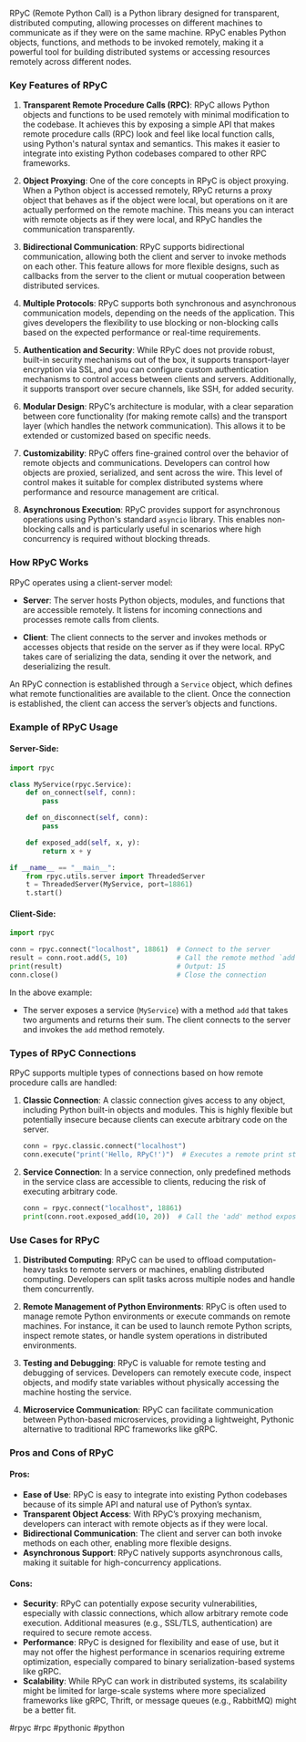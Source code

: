RPyC (Remote Python Call) is a Python library designed for transparent, distributed computing, allowing processes on different machines to communicate as if they were on the same machine. RPyC enables Python objects, functions, and methods to be invoked remotely, making it a powerful tool for building distributed systems or accessing resources remotely across different nodes.

### Key Features of RPyC

1. **Transparent Remote Procedure Calls (RPC)**:
   RPyC allows Python objects and functions to be used remotely with minimal modification to the codebase. It achieves this by exposing a simple API that makes remote procedure calls (RPC) look and feel like local function calls, using Python's natural syntax and semantics. This makes it easier to integrate into existing Python codebases compared to other RPC frameworks.

2. **Object Proxying**:
   One of the core concepts in RPyC is object proxying. When a Python object is accessed remotely, RPyC returns a proxy object that behaves as if the object were local, but operations on it are actually performed on the remote machine. This means you can interact with remote objects as if they were local, and RPyC handles the communication transparently.

3. **Bidirectional Communication**:
   RPyC supports bidirectional communication, allowing both the client and server to invoke methods on each other. This feature allows for more flexible designs, such as callbacks from the server to the client or mutual cooperation between distributed services.

4. **Multiple Protocols**:
   RPyC supports both synchronous and asynchronous communication models, depending on the needs of the application. This gives developers the flexibility to use blocking or non-blocking calls based on the expected performance or real-time requirements.

5. **Authentication and Security**:
   While RPyC does not provide robust, built-in security mechanisms out of the box, it supports transport-layer encryption via SSL, and you can configure custom authentication mechanisms to control access between clients and servers. Additionally, it supports transport over secure channels, like SSH, for added security.

6. **Modular Design**:
   RPyC’s architecture is modular, with a clear separation between core functionality (for making remote calls) and the transport layer (which handles the network communication). This allows it to be extended or customized based on specific needs.

7. **Customizability**:
   RPyC offers fine-grained control over the behavior of remote objects and communications. Developers can control how objects are proxied, serialized, and sent across the wire. This level of control makes it suitable for complex distributed systems where performance and resource management are critical.

8. **Asynchronous Execution**:
   RPyC provides support for asynchronous operations using Python's standard `asyncio` library. This enables non-blocking calls and is particularly useful in scenarios where high concurrency is required without blocking threads.

### How RPyC Works

RPyC operates using a client-server model:

- **Server**: The server hosts Python objects, modules, and functions that are accessible remotely. It listens for incoming connections and processes remote calls from clients.

- **Client**: The client connects to the server and invokes methods or accesses objects that reside on the server as if they were local. RPyC takes care of serializing the data, sending it over the network, and deserializing the result.

An RPyC connection is established through a `Service` object, which defines what remote functionalities are available to the client. Once the connection is established, the client can access the server’s objects and functions.

### Example of RPyC Usage

#### Server-Side:
```python
import rpyc

class MyService(rpyc.Service):
    def on_connect(self, conn):
        pass

    def on_disconnect(self, conn):
        pass

    def exposed_add(self, x, y):
        return x + y

if __name__ == "__main__":
    from rpyc.utils.server import ThreadedServer
    t = ThreadedServer(MyService, port=18861)
    t.start()
```

#### Client-Side:
```python
import rpyc

conn = rpyc.connect("localhost", 18861)  # Connect to the server
result = conn.root.add(5, 10)            # Call the remote method `add`
print(result)                            # Output: 15
conn.close()                             # Close the connection
```

In the above example:
- The server exposes a service (`MyService`) with a method `add` that takes two arguments and returns their sum. The client connects to the server and invokes the `add` method remotely.

### Types of RPyC Connections

RPyC supports multiple types of connections based on how remote procedure calls are handled:

1. **Classic Connection**:
   A classic connection gives access to any object, including Python built-in objects and modules. This is highly flexible but potentially insecure because clients can execute arbitrary code on the server.

   ```python
   conn = rpyc.classic.connect("localhost")
   conn.execute("print('Hello, RPyC!')")  # Executes a remote print statement
   ```

2. **Service Connection**:
   In a service connection, only predefined methods in the service class are accessible to clients, reducing the risk of executing arbitrary code.

   ```python
   conn = rpyc.connect("localhost", 18861)
   print(conn.root.exposed_add(10, 20))  # Call the 'add' method exposed by the server
   ```

### Use Cases for RPyC

1. **Distributed Computing**:
   RPyC can be used to offload computation-heavy tasks to remote servers or machines, enabling distributed computing. Developers can split tasks across multiple nodes and handle them concurrently.

2. **Remote Management of Python Environments**:
   RPyC is often used to manage remote Python environments or execute commands on remote machines. For instance, it can be used to launch remote Python scripts, inspect remote states, or handle system operations in distributed environments.

3. **Testing and Debugging**:
   RPyC is valuable for remote testing and debugging of services. Developers can remotely execute code, inspect objects, and modify state variables without physically accessing the machine hosting the service.

4. **Microservice Communication**:
   RPyC can facilitate communication between Python-based microservices, providing a lightweight, Pythonic alternative to traditional RPC frameworks like gRPC.

### Pros and Cons of RPyC

#### Pros:
- **Ease of Use**: RPyC is easy to integrate into existing Python codebases because of its simple API and natural use of Python’s syntax.
- **Transparent Object Access**: With RPyC’s proxying mechanism, developers can interact with remote objects as if they were local.
- **Bidirectional Communication**: The client and server can both invoke methods on each other, enabling more flexible designs.
- **Asynchronous Support**: RPyC natively supports asynchronous calls, making it suitable for high-concurrency applications.

#### Cons:
- **Security**: RPyC can potentially expose security vulnerabilities, especially with classic connections, which allow arbitrary remote code execution. Additional measures (e.g., SSL/TLS, authentication) are required to secure remote access.
- **Performance**: RPyC is designed for flexibility and ease of use, but it may not offer the highest performance in scenarios requiring extreme optimization, especially compared to binary serialization-based systems like gRPC.
- **Scalability**: While RPyC can work in distributed systems, its scalability might be limited for large-scale systems where more specialized frameworks like gRPC, Thrift, or message queues (e.g., RabbitMQ) might be a better fit.

<!-- Keywords -->
#rpyc #rpc #pythonic #python
<!-- /Keywords -->
